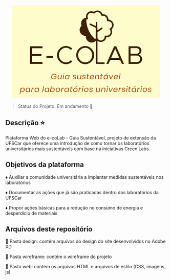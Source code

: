 <p align="center">
  <img src="web/img/titulo.png">
</p>

> Status do Projeto: Em andamento :construction:

## Descrição :star:

Plataforma Web do e-coLab - Guia Sustentável, projeto de extensão da UFSCar que oferece uma 
introdução de como tornar os laboratórios universitários mais sustentáveis com base na iniciativas Green Labs. 

## Objetivos da plataforma

:diamonds: Auxiliar a comunidade universitária a implantar medidas sustentáveis nos laboratórios

:diamonds: Documentar as ações que já são praticadas dentro dos laboratórios da UFSCar

:diamonds: Propor ações básicas para a redução no consumo de energia e desperdício de materiais

## Arquivos deste repositório

:pushpin: Pasta design: contém arquivos do design do site desenvolvidos no Adobe XD

:pushpin: Pasta wireframe: contém o wireframe do projeto

:pushpin: Pasta web: contém os arquivos HTML e arquivos de estilo (CSS, imagens, js)
